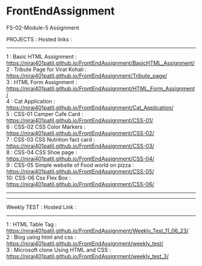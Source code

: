# FrontEndAssignment
FS-02-Module-5 Assignment

PROJECTS :  Hosted links  :  <hr>

1 : Basic HTML Assignment : https://niraj401patil.github.io/FrontEndAssignment/BasicHTML_Assignment/   <br>
2 : Tribute Page for Virat Kohali : https://niraj401patil.github.io/FrontEndAssignment/Tribute_page/          
3 : HTML Form Assignment : https://niraj401patil.github.io/FrontEndAssignment/HTML_Form_Assignment/    <br>
4 : Cat Application : https://niraj401patil.github.io/FrontEndAssignment/Cat_Application/              <br> 
5 : CSS-01 Camper Cafe Card : https://niraj401patil.github.io/FrontEndAssignment/CSS-01/               <br>
6 : CSS-02 CSS Color Markers : https://niraj401patil.github.io/FrontEndAssignment/CSS-02/              <br>
7 : CSS-03 CSS Nutrition fact card : https://niraj401patil.github.io/FrontEndAssignment/CSS-03/        <br>
8 : CSS-04 CSS Shoe page : https://niraj401patil.github.io/FrontEndAssignment/CSS-04/                  <br>
9 : CSS-05 Simple website of Food world on pizza : https://niraj401patil.github.io/FrontEndAssignment/CSS-05/      <br>
10: CSS-06 Css Flex Box :  https://niraj401patil.github.io/FrontEndAssignment/CSS-06/                  <br>   <hr><hr>



Weekly TEST : Hosted Link :   <hr>

1 : HTML Table Tag : https://niraj401patil.github.io/FrontEndAssignment/Weekly_Test_11_06_23/                            <br>
2 : Blog using html and css : https://niraj401patil.github.io/FrontEndAssignment/weekly_test/                            <br>
3 : Microsoft clone Using HTML and CSS : https://niraj401patil.github.io/FrontEndAssignment/weekly_test_3/               <br>
